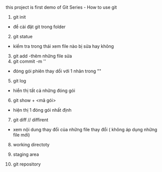 this project is first demo of Git Series - How to use git

1. git init 
- để cài đặt git trong folder 
2. git statue
- kiểm tra trong thái xem file nào bị sửa hay không
3. git add
-thêm những file sửa
4. git commit -m ''
- đóng gói phiên thay dổi với 1 nhãn trong ""

5. git log
- hiển thị tất cả những đóng gói 
6. git show + <mã gói>
- hiện thị 1 đóng gói nhất định 
7. git diff // diffirent
- xem nội dung thay đổi của những file thay đổi ( không áp dụng những file mới)

8. working directoty 

9. staging area 

10. git repository 